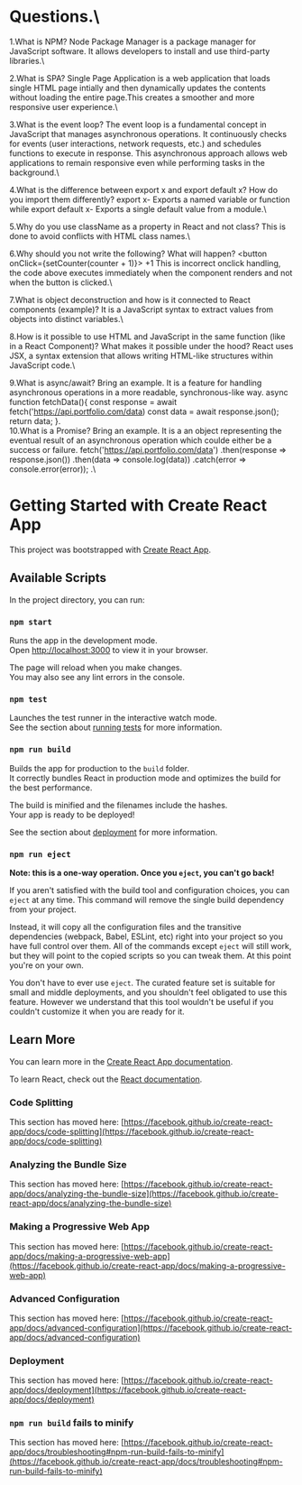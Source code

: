 # Questions.\
1.What is NPM? Node Package Manager is  a package manager for JavaScript software. It allows developers to install and use third-party libraries.\

2.What is SPA? Single Page Application is a web application that loads single HTML page intially and then dynamically updates the contents without loading the entire page.This creates a smoother and more responsive user experience.\

3.What is the event loop? The event loop is a fundamental concept in JavaScript that manages asynchronous operations. It continuously checks for events (user interactions, network requests, etc.) and schedules functions to execute in response. This asynchronous approach allows web applications to remain responsive even while performing tasks in the background.\

4.What is the difference between export x and export default x? How do you import them differently? export x- Exports a named variable or function while export default x- Exports a single default value from a module.\

5.Why do you use className as a property in React and not class? This is done to avoid conflicts with HTML class names.\

6.Why should you not write the following? What will happen?
<button onClick={setCounter(counter + 1)}> +1 </button> This is incorrect onclick handling, the code above executes immediately when the component renders and not when the button is clicked.\

7.What is object deconstruction and how is it connected to React components (example)? It is a JavaScript syntax to extract values from objects into distinct variables.\

8.How is it possible to use HTML and JavaScript in the same function (like in a React Component)? What makes it possible under the hood? React uses JSX, a syntax extension that allows writing HTML-like structures within JavaScript code.\

9.What is async/await? Bring an example. It is a feature for handling asynchronous operations in a more readable, synchronous-like way.
async function fetchData(){
    const response = await fetch('https://api.portfolio.com/data)
    const data = await response.json();
    return data;
}.\
10.What is a Promise? Bring an example. It is a an object representing the eventual result of an asynchronous operation which coulde either be a success or failure.
fetch('https://api.portfolio.com/data')
  .then(response => response.json())
  .then(data => console.log(data))
  .catch(error => console.error(error));
.\


# Getting Started with Create React App

This project was bootstrapped with [Create React App](https://github.com/facebook/create-react-app).

## Available Scripts

In the project directory, you can run:

### `npm start`

Runs the app in the development mode.\
Open [http://localhost:3000](http://localhost:3000) to view it in your browser.

The page will reload when you make changes.\
You may also see any lint errors in the console.

### `npm test`

Launches the test runner in the interactive watch mode.\
See the section about [running tests](https://facebook.github.io/create-react-app/docs/running-tests) for more information.

### `npm run build`

Builds the app for production to the `build` folder.\
It correctly bundles React in production mode and optimizes the build for the best performance.

The build is minified and the filenames include the hashes.\
Your app is ready to be deployed!

See the section about [deployment](https://facebook.github.io/create-react-app/docs/deployment) for more information.

### `npm run eject`

**Note: this is a one-way operation. Once you `eject`, you can't go back!**

If you aren't satisfied with the build tool and configuration choices, you can `eject` at any time. This command will remove the single build dependency from your project.

Instead, it will copy all the configuration files and the transitive dependencies (webpack, Babel, ESLint, etc) right into your project so you have full control over them. All of the commands except `eject` will still work, but they will point to the copied scripts so you can tweak them. At this point you're on your own.

You don't have to ever use `eject`. The curated feature set is suitable for small and middle deployments, and you shouldn't feel obligated to use this feature. However we understand that this tool wouldn't be useful if you couldn't customize it when you are ready for it.

## Learn More

You can learn more in the [Create React App documentation](https://facebook.github.io/create-react-app/docs/getting-started).

To learn React, check out the [React documentation](https://reactjs.org/).

### Code Splitting

This section has moved here: [https://facebook.github.io/create-react-app/docs/code-splitting](https://facebook.github.io/create-react-app/docs/code-splitting)

### Analyzing the Bundle Size

This section has moved here: [https://facebook.github.io/create-react-app/docs/analyzing-the-bundle-size](https://facebook.github.io/create-react-app/docs/analyzing-the-bundle-size)

### Making a Progressive Web App

This section has moved here: [https://facebook.github.io/create-react-app/docs/making-a-progressive-web-app](https://facebook.github.io/create-react-app/docs/making-a-progressive-web-app)

### Advanced Configuration

This section has moved here: [https://facebook.github.io/create-react-app/docs/advanced-configuration](https://facebook.github.io/create-react-app/docs/advanced-configuration)

### Deployment

This section has moved here: [https://facebook.github.io/create-react-app/docs/deployment](https://facebook.github.io/create-react-app/docs/deployment)

### `npm run build` fails to minify

This section has moved here: [https://facebook.github.io/create-react-app/docs/troubleshooting#npm-run-build-fails-to-minify](https://facebook.github.io/create-react-app/docs/troubleshooting#npm-run-build-fails-to-minify)
